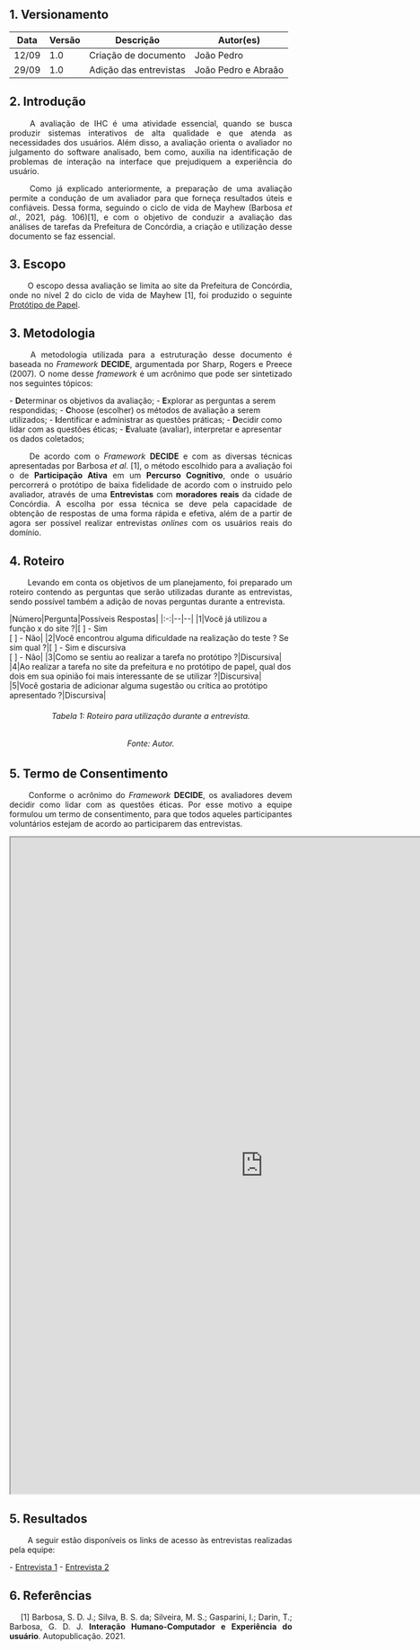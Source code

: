 ## 1. Versionamento
|Data|Versão|Descrição|Autor(es)
|--|--|--|--|
|12/09|1.0|Criação de documento|João Pedro|
|29/09|1.0|Adição das entrevistas|João Pedro e Abraão|

## 2. Introdução
<p align = "justify"> &emsp;&emsp; A avaliação de IHC é uma atividade essencial, quando se busca produzir sistemas interativos de alta qualidade e que atenda as necessidades dos usuários. Além disso, a avaliação orienta o avaliador no julgamento do software analisado, bem como, auxilia na identificação de problemas de interação na interface que prejudiquem a experiência do usuário.</p>
<p align = "justify"> &emsp;&emsp; Como já explicado anteriormente, a preparação de uma avaliação permite a condução de um avaliador para que forneça resultados úteis e confiáveis. Dessa forma, seguindo o ciclo de vida de Mayhew (Barbosa <i>et al.</i>, 2021, pág. 106)[1], e com o objetivo de conduzir a avaliação das análises de tarefas da Prefeitura de Concórdia, a criação e utilização desse documento se faz essencial.</p>

## 3. Escopo
<p align = "justify"> &emsp;&emsp; O escopo dessa avaliação se limita ao site da Prefeitura de Concórdia, onde no nível 2 do ciclo de vida de Mayhew [1], foi produzido o seguinte <a href="../prototipoPapel" target="_blanck">Protótipo de Papel</a>.</p>

## 3. Metodologia
<p align = "justify"> &emsp;&emsp; A metodologia utilizada para a estruturação desse documento é baseada no <i>Framework</i> <b>DECIDE</b>, argumentada por Sharp, Rogers e Preece (2007). O nome desse <i>framework</i> é um acrônimo que pode ser sintetizado nos seguintes tópicos:</p>
- <b>D</b>eterminar os objetivos da avaliação;
- <b>E</b>xplorar as perguntas a serem respondidas;
- <b>C</b>hoose (escolher) os métodos de avaliação a serem utilizados;
- <b>I</b>dentificar e administrar as questões práticas;
- <b>D</b>ecidir como lidar com as questões éticas;
- <b>E</b>valuate (avaliar), interpretar e apresentar os dados coletados;

<p align = "justify"> &emsp;&emsp; De acordo com o <i>Framework</i> <b>DECIDE</b> e com as diversas técnicas apresentadas por Barbosa <i>et al.</i> [1], o método escolhido para a avaliação foi o de <b>Participação Ativa</b> em um <b>Percurso Cognitivo</b>, onde o usuário percorrerá o protótipo de baixa fidelidade de acordo com o instruido pelo avaliador, através de uma <b>Entrevistas</b> com <b>moradores reais</b> da cidade de Concórdia. A escolha por essa técnica se deve pela capacidade de obtenção de respostas de uma forma rápida e efetiva, além de a partir de agora ser possível realizar entrevistas <i>onlines</i> com os usuários reais do domínio.</p>

## 4. Roteiro
<p align = "justify"> &emsp;&emsp; Levando em conta os objetivos de um planejamento, foi preparado um roteiro contendo as perguntas que serão utilizadas durante as entrevistas, sendo possível também a adição de novas perguntas durante a entrevista.</p>
|Número|Pergunta|Possíveis Respostas|
|:-:|--|--|
|1|Você já utilizou a função x do site ?|[ ] - Sim</br>[ ] - Não|
|2|Você encontrou alguma dificuldade na realização do teste ? Se sim qual ?|[ ] - Sim e discursiva</br>[ ] - Não|
|3|Como se sentiu ao realizar a tarefa no protótipo ?|Discursiva|
|4|Ao realizar a tarefa no site da prefeitura e no protótipo de papel, qual dos dois em sua opinião foi mais interessante de se utilizar ?|Discursiva|
|5|Você gostaria de adicionar alguma sugestão ou crítica ao protótipo apresentado ?|Discursiva|
<h6 align = "center">Tabela 1: Roteiro para utilização durante a entrevista.</h6>
<h6 align = "center">Fonte: Autor.</h6>

## 5. Termo de Consentimento
<p align = "justify"> &emsp;&emsp; Conforme o acrônimo do <i>Framework</i> <b>DECIDE</b>, os avaliadores devem decidir como lidar com as questões éticas. Por esse motivo a equipe formulou um termo de consentimento, para que todos aqueles participantes voluntários estejam de acordo ao participarem das entrevistas.</p>

<iframe width=900 height=1170 src="https://docs.google.com/document/d/e/2PACX-1vRst7C5KErUrXUm2BX243HzTZ4-4tCyDU2sTqkBrOqm07tKnzZZyXAzNrRbJkDGs0Z1qqreEeRNLimz/pub?embedded=true"></iframe>

## 5. Resultados
<p align = "justify"> &emsp;&emsp; A seguir estão disponíveis os links de acesso às entrevistas realizadas pela equipe:</p>
- <a href="../avaliacoesPrototipo/entrevista1">Entrevista 1</a>
- <a href="../avaliacoesPrototipo/entrevista2">Entrevista 2</a>

## 6. Referências
<p style="text-align: justify; text-indent: 20px">[1] Barbosa, S. D. J.; Silva, B. S. da; Silveira, M. S.; Gasparini, I.; Darin, T.; Barbosa, G. D. J. <b>Interação Humano-Computador e Experiência do usuário</b>. Autopublicação. 2021.</p>
